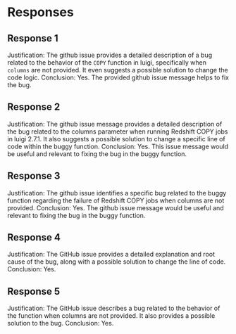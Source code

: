 # Responses
## Response 1
Justification: The github issue provides a detailed description of a bug related to the behavior of the `COPY` function in luigi, specifically when `columns` are not provided. It even suggests a possible solution to change the code logic.
Conclusion: Yes. The provided github issue message helps to fix the bug.

## Response 2
Justification: The github issue message provides a detailed description of the bug related to the columns parameter when running Redshift COPY jobs in luigi 2.7.1. It also suggests a possible solution to change a specific line of code within the buggy function.
Conclusion: Yes. This issue message would be useful and relevant to fixing the bug in the buggy function.

## Response 3
Justification: The github issue identifies a specific bug related to the buggy function regarding the failure of Redshift COPY jobs when columns are not provided.
Conclusion: Yes. The github issue message would be useful and relevant to fixing the bug in the buggy function.

## Response 4
Justification: The GitHub issue provides a detailed explanation and root cause of the bug, along with a possible solution to change the line of code.
Conclusion: Yes.

## Response 5
Justification: The GitHub issue describes a bug related to the behavior of the function when columns are not provided. It also provides a possible solution to the bug.
Conclusion: Yes.

